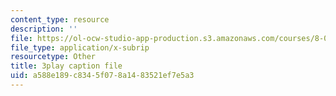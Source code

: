 ```yaml
---
content_type: resource
description: ''
file: https://ol-ocw-studio-app-production.s3.amazonaws.com/courses/8-01sc-classical-mechanics-fall-2016/a588e189c8345f078a1483521ef7e5a3_EhgF2OViDDs.vtt
file_type: application/x-subrip
resourcetype: Other
title: 3play caption file
uid: a588e189-c834-5f07-8a14-83521ef7e5a3
---
```

